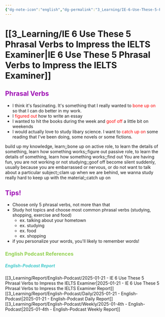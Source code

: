 ```yaml
---
{"dg-note-icon":"english","dg-permalink":"3_Learning/IE-6-Use-These-5-Phrasal-Verbs-to-Impress-the-IELTS-Examiner","created-date":"2025-01-21 5:30:57 pm","date":"2025-01-21","type":"english-podcast","tags":["podcast","english","flashcards"],"aliases":null,"cssclasses":null,"podcastName":"IELTS Energy English 7+","name":"IE 6 Use These 5 Phrasal Verbs to Impress the IELTS Examiner","url":"https://www.allearsenglish.com/category/ielts/","image":"https://megaphone.imgix.net/podcasts/36ed7e22-6b54-11ed-8fd6-27c9d0f3c8d8/image/IELTS_ENERGY_ARTWORK.jpg?ixlib=rails-4.3.1&max-w=3000&max-h=3000&fit=crop&auto=format,compress","guest":null,"dg-publish":true,"permalink":"/3_Learning/IE-6-Use-These-5-Phrasal-Verbs-to-Impress-the-IELTS-Examiner/","dgPassFrontmatter":true,"noteIcon":"english"}
---
```



# [[3_Learning/IE 6 Use These 5 Phrasal Verbs to Impress the IELTS Examiner\|IE 6 Use These 5 Phrasal Verbs to Impress the IELTS Examiner]] 
## <font color="#9d0ab3">Phrasal Verbs</font>
- I think it's fascinating. It's something that I really wanted to <font color="#ff0000">bone up on</font> so that I can do better in my work.
- I <font color="#ff0000">figured out</font> how to write an essay
- I wanted to hit the books during the week and <font color="#ff0000">goof off</font> a little bit on weekends
- I would actually love to study libary science. I want to <font color="#ff0000">catch up on</font> some reading that I've been doing, some novels or some fictions.

build up my knowledge, learn;;bone up on
active role, to learn the details of something, learn how something works;;figure out
passive role, to learn the details of something, learn how something works;;find out
You are having fun, you are not working or not studying;;goof off
become silent suddenly, usually because you are embarrassed or nervous, or do not want to talk about a particular subject;;clam up
when we are behind, we wanna study really hard to keep up with the material;;catch up on

## <font color="#9d0ab3">Tips!</font>
- Choose only 5 phrasal verbs, not more than that
- Study hot topics and choose most common phrasal verbs (studying, shopping, exercise and food)
	- ex. talking about your hometown
	- ex. studying
	- ex. food
	- ex. shopping
- if you personalize your words, you'll likely to remember words! 



















### <font color="#92d050">English Podcast References</font>
##### <font color="#41c9cb">English-Podcast Report</font>
[[3_Learning/Report/English-Podcast/2025-01-21 - IE 6 Use These 5 Phrasal Verbs to Impress the IELTS Examiner\|2025-01-21 - IE 6 Use These 5 Phrasal Verbs to Impress the IELTS Examiner Report]]
[[3_Learning/Report/English-Podcast/Daily/2025-01-21 - English-Podcast\|2025-01-21 - English-Podcast Daily Report]]
[[3_Learning/Report/English-Podcast/Weekly/2025-01-4th - English-Podcast\|2025-01-4th - English-Podcast Weekly Report]]







